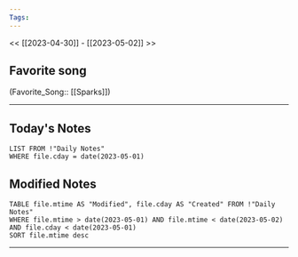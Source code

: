 ```yaml
---
Tags:
---
```

<< [[2023-04-30]] - [[2023-05-02]] >>
## Favorite song
(Favorite_Song:: [[Sparks]])

___
## Today's Notes
```dataview
LIST FROM !"Daily Notes"
WHERE file.cday = date(2023-05-01)
```
## Modified Notes
```dataview
TABLE file.mtime AS "Modified", file.cday AS "Created" FROM !"Daily Notes" 
WHERE file.mtime > date(2023-05-01) AND file.mtime < date(2023-05-02) AND file.cday < date(2023-05-01)
SORT file.mtime desc
```
___

